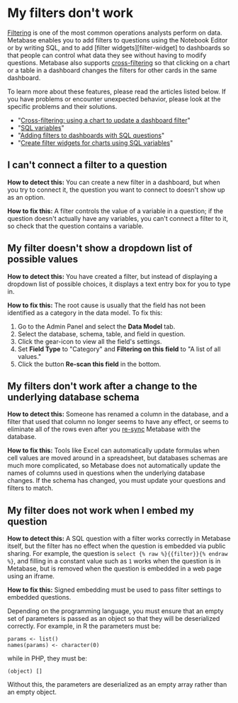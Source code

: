 # My filters don't work

[Filtering][filter-gloss] is one of the most common operations analysts perform on data. Metabase enables you to add filters to questions using the Notebook Editor or by writing SQL, and to add [filter widgets][filter-widget] to dashboards so that people can control what data they see without having to modify questions. Metabase also supports [cross-filtering][cross-filter-gloss] so that clicking on a chart or a table in a dashboard changes the filters for other cards in the same dashboard.

To learn more about these features, please read the articles listed below. If you have problems or encounter unexpected behavior, please look at the specific problems and their solutions.

- "[Cross-filtering: using a chart to update a dashboard filter][learn-cross-filtering]"
- "[SQL variables][learn-filter-charts-sql-variables]"
- "[Adding filters to dashboards with SQL questions][learn-filter-sql-questions]"
- "[Create filter widgets for charts using SQL variables][learn-filter-sql-variables]"

## I can't connect a filter to a question

**How to detect this:** You can create a new filter in a dashboard, but when you try to connect it, the question you want to connect to doesn't show up as an option.

**How to fix this:** A filter controls the value of a variable in a question; if the question doesn't actually have any variables, you can't connect a filter to it, so check that the question contains a variable.

## My filter doesn't show a dropdown list of possible values

**How to detect this:** You have created a filter, but instead of displaying a dropdown list of possible choices, it displays a text entry box for you to type in.

**How to fix this:** The root cause is usually that the field has not been identified as a category in the data model. To fix this:

1. Go to the Admin Panel and select the **Data Model** tab.
2. Select the database, schema, table, and field in question.
3. Click the gear-icon to view all the field's settings.
4. Set **Field Type** to "Category" and **Filtering on this field** to "A list of all values."
5. Click the button **Re-scan this field** in the bottom.

## My filters don't work after a change to the underlying database schema

**How to detect this:** Someone has renamed a column in the database, and a filter that used that column no longer seems to have any effect, or seems to eliminate all of the rows even after you [re-sync][sync-scan] Metabase with the database.

**How to fix this:** Tools like Excel can automatically update formulas when cell values are moved around in a spreadsheet, but databases schemas are much more complicated, so Metabase does not automatically update the names of columns used in questions when the underlying database changes. If the schema has changed, you must update your questions and filters to match.

## My filter does not work when I embed my question

**How to detect this:** A SQL question with a filter works correctly in Metabase itself, but the filter has no effect when the question is embedded via public sharing. For example, the question is `select {% raw %}{{filter}}{% endraw %}`, and filling in a constant value such as `1` works when the question is in Metabase, but is removed when the question is embedded in a web page using an iframe.

**How to fix this:** Signed embedding must be used to pass filter settings to embedded questions.

Depending on the programming language, you must ensure that an empty set of parameters is passed as an object so that they will be deserialized correctly. For example, in R the parameters must be:

```
params <- list()
names(params) <- character(0)
```

while in PHP, they must be:

```
(object) []
```

Without this, the parameters are deserialized as an empty array rather than an empty object.

[cross-filter-gloss]: /glossary.html#cross_filtering
[filter-gloss]: /glossary.html#filter
[filter-widget-gloss]: /glossary.html#filter_widget
[learn-cross-filtering]: /learn/dashboards/cross-filtering.html
[learn-filter-charts-sql-variables]: /learn/sql-questions/sql-variables.html
[learn-filter-sql-questions]: /learn/dashboards/filters.html
[learn-filter-sql-variables]: /learn/sql-questions/sql-variables.html
[sync-scan]: ./sync-fingerprint-scan.html
